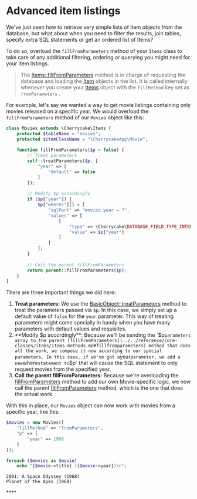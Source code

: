 # Advanced item listings

We've just seen how to retrieve very simple lists of Item objects from the database, but what about when you need to filter the results, join tables, specify extra SQL statements or get an ordered list of Items?

To do so, overload the `fillFromParameters` method of your `Items` class to take care of any additional filtering, ordering or querying you might need for your Item listings.

> The [Items::fillFromParameters](../../reference/core-classes/items/items-methods.md#fillfromparameters) method is in charge of requesting the database and loading the [Item](../../reference/core-classes/item/) objects in the list. It is called internally whenever you create your [Items](../../architecture/items.md) object with the `fillMethod` key set as `fromParameters` .

For example, let's say we wanted a way to get movie listings containing only movies released on a specific year. We would overload the `fillFromParameters` method of our `Movies` object like this:

```php
class Movies extends \Cherrycake\Items {
    protected $tableName = "movies";
    protected $itemClassName = "\CherrycakeApp\Movie";
    
    function fillFromParameters($p = false) {
        // Treat parameters
        self::treatParameters($p, [
            "year" => [
                "default" => false
            ]
        ]);
        
        // Modify $p accordingly
        if ($p["year"]) {
            $p["wheres"][] = [
                "sqlPart" => "movies.year = ?",
                "values" => [
                    [
                        "type" => \Cherrycake\DATABASE_FIELD_TYPE_INTEGER,
                        "value" => $p["year"]
                    ]
                ]
            ];
        }
        
        // Call the parent fillFromParameters
        return parent::fillFromParameters($p);
    }
}
```

There are three important things we did here:

1. **Treat parameters:** We use the [BasicObject::treatParameters](../../reference/core-classes/basicobject/basicobject-methods.md#treatparameters-and-usdparameters-usdsetup) method to treat the parameters passed via `$p`. In this case, we simply set up a default value of `false` for the `year` parameter. This way of treating parameters might come specially in handy when you have many parameters with default values and requisites.
2. **Modify $p accordingly**: Because we'll be sending the `$p` parameters array to the parent [fillFromParameters](../../reference/core-classes/items/items-methods.md#fillfromparameters) method that does all the work, we compose it now according to our special parameters. In this case, if we've got a `year` parameter, we add a new `where` statement to `$p` that will cause the SQL statement to only request movies from the specified year.
3. **Call the parent fillFromParameters:** Because we're overloading the [fillFromParameters](../../reference/core-classes/items/items-methods.md#fillfromparameters) method to add our own Movie-specific logic, we now call the parent [fillFromParameters](../../reference/core-classes/items/items-methods.md#fillfromparameters) method, which is the one that does the actual work.

With this in place, our `Movies` object can now work with movies from a specific year, like this:

```php
$movies = new Movies([
    "fillMethod" => "fromParameters",
    "p" => [
        "year" => 1968
    ]
]);

foreach ($movies as $movie)
    echo "{$movie->title} ({$movie->year})\n";
```

```text
2001: A Space Odyssey (1968)
Planet of the Apes (1968)
```

\*\*\*\*

